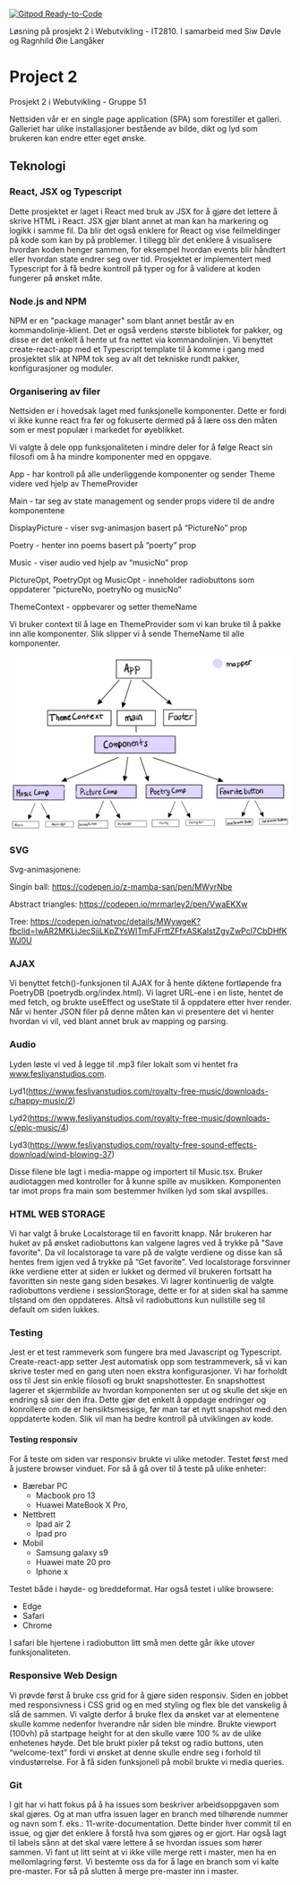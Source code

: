 [![Gitpod Ready-to-Code](https://img.shields.io/badge/Gitpod-Ready--to--Code-blue?logo=gitpod)](https://gitpod.idi.ntnu.no/#https://gitlab.stud.idi.ntnu.no/it2810-h20/team-51/project-2) 

Løsning på prosjekt 2 i Webutvikling - IT2810. I samarbeid med Siw Døvle og Ragnhild Øie Langåker

# Project 2

Prosjekt 2 i Webutvikling - Gruppe 51

Nettsiden vår er en single page application (SPA) som forestiller et galleri. Galleriet har ulike installasjoner bestående av bilde, dikt og lyd som brukeren kan endre etter eget ønske.

## Teknologi

### React, JSX og Typescript

Dette prosjektet er laget i React med bruk av JSX for å gjøre det lettere å skrive HTML i React. JSX gjør blant annet at man kan ha markering og logikk i samme fil. Da blir det også enklere for React og vise feilmeldinger på kode som kan by på problemer. I tillegg blir det enklere å visualisere hvordan koden henger sammen, for eksempel hvordan events blir håndtert eller hvordan state endrer seg over tid. Prosjektet er implementert med Typescript for å få bedre kontroll på typer og for å validere at koden fungerer på ønsket måte.

### Node.js and NPM

NPM er en "package manager" som blant annet består av en kommandolinje-klient. Det er også verdens største bibliotek for pakker, og disse er det enkelt å hente ut fra nettet via kommandolinjen. Vi benyttet create-react-app med et Typescript template til å komme i gang med prosjektet slik at NPM tok seg av alt det tekniske rundt pakker, konfigurasjoner og moduler.

### Organisering av filer

Nettsiden er i hovedsak laget med funksjonelle komponenter. Dette er fordi vi ikke kunne react fra før og fokuserte dermed på å lære oss den måten som er mest populær i markedet for øyeblikket.

Vi valgte å dele opp funksjonaliteten i mindre deler for å følge React sin filosofi om å ha mindre komponenter med en oppgave.

App - har kontroll på alle underliggende komponenter og sender Theme videre ved hjelp av ThemeProvider

Main - tar seg av state management og sender props videre til de andre komponentene

DisplayPicture - viser svg-animasjon basert på “PictureNo” prop

Poetry - henter inn poems basert på “poerty” prop

Music - viser audio ved hjelp av “musicNo” prop

PictureOpt, PoetryOpt og MusicOpt - inneholder radiobuttons som oppdaterer “pictureNo, poetryNo og musicNo”

ThemeContext - oppbevarer og setter themeName

Vi bruker context til å lage en ThemeProvider som vi kan bruke til å pakke inn alle komponenter. Slik slipper vi å sende ThemeName til alle komponenter.

![Komponent hierarki](./my-app/komponent-hierarki.png)

### SVG

Svg-animasjonene:

Singin ball: https://codepen.io/z-mamba-san/pen/MWyrNbe

Abstract triangles: https://codepen.io/mrmarley2/pen/VwaEKXw

Tree: https://codepen.io/natvoc/details/MWywgeK?fbclid=IwAR2MKLjJecSjjLKpZYsWlTmFJFrttZFfxASKaIstZgyZwPcl7CbDHfKWJ0U

### AJAX

Vi benyttet fetch()-funksjonen til AJAX for å hente diktene fortløpende fra PoetryDB (poetrydb.org/index.html). Vi lagret URL-ene i en liste, hentet de med fetch, og brukte useEffect og useState til å oppdatere etter hver render. Når vi henter JSON filer på denne måten kan vi presentere det vi henter hvordan vi vil, ved blant annet bruk av mapping og parsing.

### Audio

Lyden løste vi ved å legge til .mp3 filer lokalt som vi hentet fra www.fesliyanstudios.com.

Lyd1(https://www.fesliyanstudios.com/royalty-free-music/downloads-c/happy-music/2)

Lyd2(https://www.fesliyanstudios.com/royalty-free-music/downloads-c/epic-music/4)

Lyd3(https://www.fesliyanstudios.com/royalty-free-sound-effects-download/wind-blowing-37)

Disse filene ble lagt i media-mappe og importert til Music.tsx. Bruker audiotaggen med kontroller for å kunne spille av musikken. Komponenten tar imot props fra main som bestemmer hvilken lyd som skal avspilles.

### HTML WEB STORAGE

Vi har valgt å bruke Localstorage til en favoritt knapp. Når brukeren har huket av på ønsket radiobuttons kan valgene lagres ved å trykke på "Save favorite". Da vil localstorage ta vare på de valgte verdiene og disse kan så hentes frem igjen ved å trykke på “Get favorite”. Ved localstorage forsvinner ikke verdiene etter at siden er lukket og dermed vil brukeren fortsatt ha favoritten sin neste gang siden besøkes.
Vi lagrer kontinuerlig de valgte radiobuttons verdiene i sessionStorage, dette er for at siden skal ha samme tilstand om den oppdateres. Altså vil radiobuttons kun nullstille seg til default om siden lukkes.

### Testing

Jest er et test rammeverk som fungere bra med Javascript og Typescript. Create-react-app setter Jest automatisk opp som testrammeverk, så vi kan skrive tester med en gang uten noen ekstra konfigurasjoner. Vi har forholdt oss til Jest sin enkle filosofi og brukt snapshottester. En snapshottest lagerer et skjermbilde av hvordan komponenten ser ut og skulle det skje en endring så sier den ifra. Dette gjør det enkelt å oppdage endringer og konrollere om de er hensiktsmessige, før man tar et nytt snapshot med den oppdaterte koden. Slik vil man ha bedre kontroll på utviklingen av kode.

#### Testing responsiv

For å teste om siden var responsiv brukte vi ulike metoder. Testet først med å justere browser vinduet. For så å gå over til å teste på ulike enheter:

- Bærebar PC
  - Macbook pro 13
  - Huawei MateBook X Pro,
- Nettbrett
  - Ipad air 2
  - Ipad pro
- Mobil
  - Samsung galaxy s9
  - Huawei mate 20 pro
  - Iphone x

Testet både i høyde- og breddeformat. Har også testet i ulike browsere:

- Edge
- Safari
- Chrome

I safari ble hjertene i radiobutton litt små men dette går ikke utover funksjonaliteten.

### Responsive Web Design

Vi prøvde først å bruke css grid for å gjøre siden responsiv. Siden en jobbet med responsivness i CSS grid og en med styling og flex ble det vanskelig å slå de sammen. Vi valgte derfor å bruke flex da ønsket var at elementene skulle komme nedenfor hverandre når siden ble mindre. Brukte viewport (100vh) på startpage height for at den skulle være 100 % av de ulike enhetenes høyde. Det ble brukt pixler på tekst og radio buttons, uten “welcome-text” fordi vi ønsket at denne skulle endre seg i forhold til vindustørrelse. For å få siden funksjonell på mobil brukte vi media queries.

### Git

I git har vi hatt fokus på å ha issues som beskriver arbeidsoppgaven som skal gjøres. Og at man utfra issuen lager en branch med tilhørende nummer og navn som f. eks.: 11-write-documentation. Dette binder hver commit til en issue, og gjør det enklere å forstå hva som gjøres og er gjort. Har også lagt til labels sånn at det skal være lettere å se hvordan issues som hører sammen. Vi fant ut litt seint at vi ikke ville merge rett i master, men ha en mellomlagring først. Vi bestemte oss da for å lage en branch som vi kalte pre-master. For så på slutten å merge pre-master inn i master.
